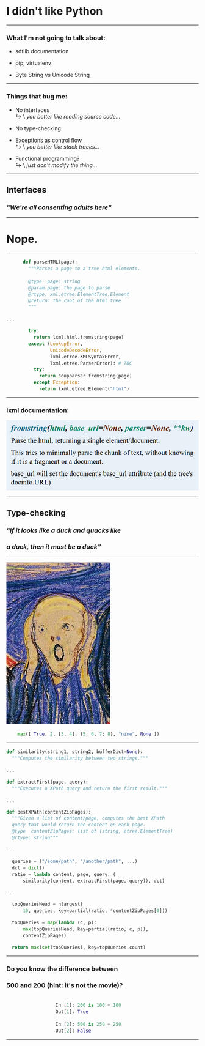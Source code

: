 I didn't like Python
====================

----------------------------------------------------------

### What I'm not going to talk about:

- sdtlib documentation

- pip, virtualenv

- Byte String vs Unicode String

----------------------------------------------------------

### Things that bug me:

- No interfaces  
  ↪ \ *you better like reading source code...*
  
- No type-checking  

- Exceptions as control flow  
  ↪ \ *you better like stack traces...*

- Functional programming?  
  ↪ \ *just don't modify the thing...*

----------------------------------------------------------

## Interfaces

### *"We're all consenting adults here"*  

----------------------------------------------------------

# Nope.

----------------------------------------------------------

```python
      def parseHTML(page):
        """Parses a page to a tree html elements.

        @type  page: string
        @param page: the page to parse
        @rtype: xml.etree.ElementTree.Element
        @return: the root of the html tree
        """
```
  . . .

```python
        try:
          return lxml.html.fromstring(page)
        except (LookupError,
                UnicodeDecodeError,
                lxml.etree.XMLSyntaxError,
                lxml.etree.ParserError): # TBC
          try:
            return soupparser.fromstring(page)
          except Exception:
            return lxml.etree.Element("html")
```

----------------------------------------------------------

### lxml documentation:

![](img/lxml.png)

----------------------------------------------------------

## Type-checking

### *"If it looks like a duck and quacks like*

### *a duck, then it must be a duck"*

----------------------------------------------------------

![](img/sc.jpg)
    
```python
    max([ True, 2, [3, 4], {5: 6, 7: 8}, "nine", None ])
```

----------------------------------------------------------

```python
def similarity(string1, string2, bufferDict=None):
  """Computes the similarity between two strings."""
```
. . .

```python
def extractFirst(page, query):
  """Executes a XPath query and return the first result."""
```
. . .

```python
def bestXPath(contentZipPages):
  """Given a list of content/page, computes the best XPath
  query that would return the content on each page.
  @type  contentZipPages: list of (string, etree.ElementTree)
  @rtype: string"""
```
. . .

```python
  queries = ("/some/path", "/another/path", ...)
  dct = dict()
  ratio = lambda content, page, query: (
      similarity(content, extractFirst(page, query)), dct)
```
. . .

```python
  topQueriesHead = nlargest(
      10, queries, key=partial(ratio, *contentZipPages[0]))
```
```python
  topQueries = map(lambda (c, p):
      max(topQueriesHead, key=partial(ratio, c, p)),
      contentZipPages)
```
```python
  return max(set(topQueries), key=topQueries.count)
```
----------------------------------------------------------

<!-- <section data-background="img/scw.jpg"> -->
### Do you know the difference between
### 500 and 200 (hint: it's not the movie)?

```python

                  In [1]: 200 is 100 + 100
                  Out[1]: True
                  
                  In [2]: 500 is 250 + 250
                  Out[2]: False
```
<!-- </section> -->

----------------------------------------------------------

